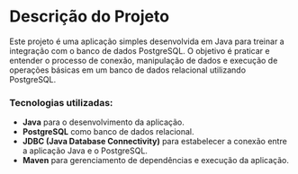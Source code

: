 


# Descrição do Projeto

Este projeto é uma aplicação simples desenvolvida em Java para treinar a integração com o banco de dados PostgreSQL. O objetivo é praticar e entender o processo de conexão, manipulação de dados e execução de operações básicas em um banco de dados relacional utilizando PostgreSQL.

### Tecnologias utilizadas:

- **Java** para o desenvolvimento da aplicação.
- **PostgreSQL** como banco de dados relacional.
- **JDBC (Java Database Connectivity)** para estabelecer a conexão entre a aplicação Java e o PostgreSQL.
- **Maven** para gerenciamento de dependências e execução da aplicação.
